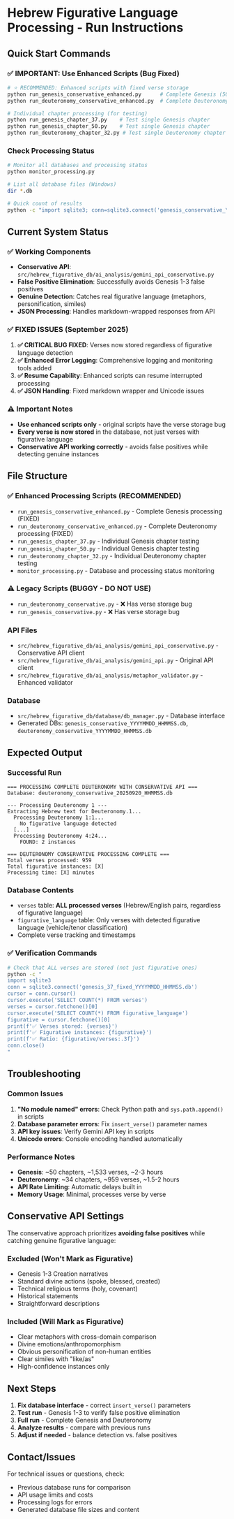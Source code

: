 # Hebrew Figurative Language Processing - Run Instructions

## Quick Start Commands

### ✅ **IMPORTANT: Use Enhanced Scripts (Bug Fixed)**
```bash
# ⭐ RECOMMENDED: Enhanced scripts with fixed verse storage
python run_genesis_conservative_enhanced.py      # Complete Genesis (50 chapters)
python run_deuteronomy_conservative_enhanced.py  # Complete Deuteronomy (34 chapters)

# Individual chapter processing (for testing)
python run_genesis_chapter_37.py    # Test single Genesis chapter
python run_genesis_chapter_50.py    # Test single Genesis chapter
python run_deuteronomy_chapter_32.py # Test single Deuteronomy chapter
```

### Check Processing Status
```bash
# Monitor all databases and processing status
python monitor_processing.py

# List all database files (Windows)
dir *.db

# Quick count of results
python -c "import sqlite3; conn=sqlite3.connect('genesis_conservative_YYYYMMDD_HHMMSS.db'); print('Verses:', conn.execute('SELECT COUNT(*) FROM verses').fetchone()[0]); print('Figurative:', conn.execute('SELECT COUNT(*) FROM figurative_language').fetchone()[0])"
```

## Current System Status

### ✅ Working Components
- **Conservative API**: `src/hebrew_figurative_db/ai_analysis/gemini_api_conservative.py`
- **False Positive Elimination**: Successfully avoids Genesis 1-3 false positives
- **Genuine Detection**: Catches real figurative language (metaphors, personification, similes)
- **JSON Processing**: Handles markdown-wrapped responses from API

### ✅ **FIXED ISSUES** (September 2025)
1. **✅ CRITICAL BUG FIXED**: Verses now stored regardless of figurative language detection
2. **✅ Enhanced Error Logging**: Comprehensive logging and monitoring tools added
3. **✅ Resume Capability**: Enhanced scripts can resume interrupted processing
4. **✅ JSON Handling**: Fixed markdown wrapper and Unicode issues

### ⚠️ **Important Notes**
- **Use enhanced scripts only** - original scripts have the verse storage bug
- **Every verse is now stored** in the database, not just verses with figurative language
- **Conservative API working correctly** - avoids false positives while detecting genuine instances

## File Structure

### ✅ **Enhanced Processing Scripts (RECOMMENDED)**
- `run_genesis_conservative_enhanced.py` - Complete Genesis processing (FIXED)
- `run_deuteronomy_conservative_enhanced.py` - Complete Deuteronomy processing (FIXED)
- `run_genesis_chapter_37.py` - Individual Genesis chapter testing
- `run_genesis_chapter_50.py` - Individual Genesis chapter testing
- `run_deuteronomy_chapter_32.py` - Individual Deuteronomy chapter testing
- `monitor_processing.py` - Database and processing status monitoring

### ⚠️ **Legacy Scripts (BUGGY - DO NOT USE)**
- `run_deuteronomy_conservative.py` - ❌ Has verse storage bug
- `run_genesis_conservative.py` - ❌ Has verse storage bug

### API Files
- `src/hebrew_figurative_db/ai_analysis/gemini_api_conservative.py` - Conservative API client
- `src/hebrew_figurative_db/ai_analysis/gemini_api.py` - Original API client
- `src/hebrew_figurative_db/ai_analysis/metaphor_validator.py` - Enhanced validator

### Database
- `src/hebrew_figurative_db/database/db_manager.py` - Database interface
- Generated DBs: `genesis_conservative_YYYYMMDD_HHMMSS.db`, `deuteronomy_conservative_YYYYMMDD_HHMMSS.db`

## Expected Output

### Successful Run
```
=== PROCESSING COMPLETE DEUTERONOMY WITH CONSERVATIVE API ===
Database: deuteronomy_conservative_20250920_HHMMSS.db

--- Processing Deuteronomy 1 ---
Extracting Hebrew text for Deuteronomy.1...
  Processing Deuteronomy 1:1...
    No figurative language detected
  [...]
  Processing Deuteronomy 4:24...
    FOUND: 2 instances

=== DEUTERONOMY CONSERVATIVE PROCESSING COMPLETE ===
Total verses processed: 959
Total figurative instances: [X]
Processing time: [X] minutes
```

### Database Contents
- `verses` table: **ALL processed verses** (Hebrew/English pairs, regardless of figurative language)
- `figurative_language` table: Only verses with detected figurative language (vehicle/tenor classification)
- Complete verse tracking and timestamps

### ✅ **Verification Commands**
```bash
# Check that ALL verses are stored (not just figurative ones)
python -c "
import sqlite3
conn = sqlite3.connect('genesis_37_fixed_YYYYMMDD_HHMMSS.db')
cursor = conn.cursor()
cursor.execute('SELECT COUNT(*) FROM verses')
verses = cursor.fetchone()[0]
cursor.execute('SELECT COUNT(*) FROM figurative_language')
figurative = cursor.fetchone()[0]
print(f'✅ Verses stored: {verses}')
print(f'✅ Figurative instances: {figurative}')
print(f'✅ Ratio: {figurative/verses:.3f}')
conn.close()
"
```

## Troubleshooting

### Common Issues
1. **"No module named" errors**: Check Python path and `sys.path.append()` in scripts
2. **Database parameter errors**: Fix `insert_verse()` parameter names
3. **API key issues**: Verify Gemini API key in scripts
4. **Unicode errors**: Console encoding handled automatically

### Performance Notes
- **Genesis**: ~50 chapters, ~1,533 verses, ~2-3 hours
- **Deuteronomy**: ~34 chapters, ~959 verses, ~1.5-2 hours
- **API Rate Limiting**: Automatic delays built in
- **Memory Usage**: Minimal, processes verse by verse

## Conservative API Settings

The conservative approach prioritizes **avoiding false positives** while catching genuine figurative language:

### Excluded (Won't Mark as Figurative)
- Genesis 1-3 Creation narratives
- Standard divine actions (spoke, blessed, created)
- Technical religious terms (holy, covenant)
- Historical statements
- Straightforward descriptions

### Included (Will Mark as Figurative)
- Clear metaphors with cross-domain comparison
- Divine emotions/anthropomorphism
- Obvious personification of non-human entities
- Clear similes with "like/as"
- High-confidence instances only

## Next Steps

1. **Fix database interface** - correct `insert_verse()` parameters
2. **Test run** - Genesis 1-3 to verify false positive elimination
3. **Full run** - Complete Genesis and Deuteronomy
4. **Analyze results** - compare with previous runs
5. **Adjust if needed** - balance detection vs. false positives

## Contact/Issues

For technical issues or questions, check:
- Previous database runs for comparison
- API usage limits and costs
- Processing logs for errors
- Generated database file sizes and content